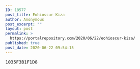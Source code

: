```yaml
---
ID: 18577
post_title: Eohioscur Kiza
author: Anonymous
post_excerpt: ""
layout: post
permalink: >
  https://portalrepository.com/2020/06/22/eohioscur-kiza/
published: true
post_date: 2020-06-22 09:54:15
---
```

<pre>1035F3B1F1D8</pre>
